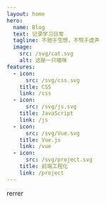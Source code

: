 ```yaml
---
layout: home
hero:
  name: Blog
  text: 记录学习日常
  tagline: 不驰于空想，不骛于虚声
  image:
    src: /svg/cat.svg
    alt: 这是一只喵咪
features:
  - icon: 
      src: /svg/css.svg
    title: CSS
    link: /css
  - icon: 
      src: /svg/js.svg
    title: JavaScript
    link: /js
  - icon: 
      src: /svg/Vue.svg
    title: Vue.js
    link: /vue
  - icon: 
      src: /svg/project.svg
    title: 前端工程化
    link: /project
---
```

rerrer